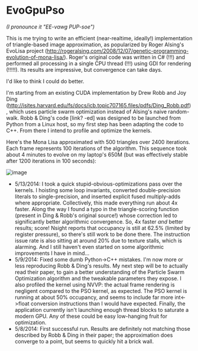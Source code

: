 EvoGpuPso
=========
*(I pronounce it "EE-vawg PUP-soe")*

This is me trying to write an efficient (near-realtime, ideally!) implementation
of triangle-based image approximation, as popularized by Roger Alsing's EvoLisa project
(http://rogeralsing.com/2008/12/07/genetic-programming-evolution-of-mona-lisa/). Roger's
original code was written in C# (!!!) and performed all processing in a single CPU thread
(!!!) using GDI for rendering (!!!!!). Its results are impressive, but convergence can
take days.

I'd like to think I could do better.

I'm starting from an existing CUDA implementation by Drew Robb and Joy Ding
(http://isites.harvard.edu/fs/docs/icb.topic707165.files/pdfs/Ding_Robb.pdf), which uses
particle swarm optimization instead of Alsing's naive random-walk. Robb & Ding's code
[link? -ed] was designed to be launched from Python from a Linux host, so my first step
has been adapting the code to C++. From there I intend to profile and optimize the kernels.

Here's the Mona Lisa approximated with 500 triangles over 2400 iterations. Each frame
represents 100 iterations of the algorithm. This sequence took about 4 minutes to
evolve on my laptop's 650M (but was effectively stable after 1200 iterations in 100 seconds):

![image](https://raw.githubusercontent.com/cdwfs/evogpupso/master/lisa.gif)

 - 5/13/2014: I took a quick stupid-obvious-optimizations pass over the kernels. I hoisting some loop
   invariants, converted double-precision literals to single-precision, and inserted explicit fused
   multiply-adds where appropriate. Collectively, this made everything run about 4x faster. Along the way
   I found a typo in the triangle-scoring function (present in Ding & Robb's original source!) whose
   correction led to significantly better algorithmic convergence. So, 4x faster *and* better results; score!
   Nsight reports that occupancy is still at 62.5% (limited by register pressure), so there's still work to be
   done there. The instruction issue rate is also sitting at around 20% due to texture stalls, which is alarming.
   And I still haven't even started on some algorithmic improvements I have in mind...
 - 5/9/2014: Fixed some dumb Python->C++ mistakes. I'm now more or less reproducing Robb & Ding's
   results. My next step will be to actually read their paper, to gain a better understanding of the
   Particle Swarm Optimization algorithm and the tweakable parameters they expose. I also profiled
   the kernel using NVVP: the actual frame rendering is negligent compared to the PSO kernel,
   as expected. The PSO kernel is running at about 50% occupancy, and seems to include far more
   int<->float conversion instructions than I would have expected. Finally, the application currently
   isn't launching enough thread blocks to saturate a modern GPU. Any of these could be easy
   low-hanging fruit for optimization.
 - 5/8/2014: First successful run. Results are definitely not matching those described by Robb & Ding
   in their paper; the approximation does converge to a point, but seems to quickly hit a
   brick wall.